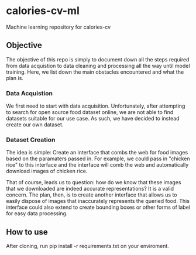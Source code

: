 # calories-cv-ml
Machine learning repository for calories-cv

## Objective
The objective of this repo is simply to document down all the steps required from data acquistion to data cleaning and processing all the way until model training. Here, we list down the main obstacles encountered and what the plan is.

### Data Acquistion
We first need to start with data acquisition. Unfortunately, after attempting to search for open source food dataset online, we are not able to find datasets suitable for our use case. As such, we have decided to instead create our own dataset.

### Dataset Creation
The idea is simple:
Create an interface that combs the web for food images based on the paramaters passed in. For example, we could pass in "chicken rice" to this interface and the interface will comb the web and automatically download images of chicken rice.  

That of course, leads us to question: how do we know that these images that we downloaded are indeed accurate representations? It is a valid concern. The plan, then, is to create another interface that allows us to easily dispose of images that inaccurately represents the queried food. This interface could also extend to create bounding boxes or other forms of label for easy data processing. 


## How to use
After cloning, run pip install -r requirements.txt on your enviroment.
